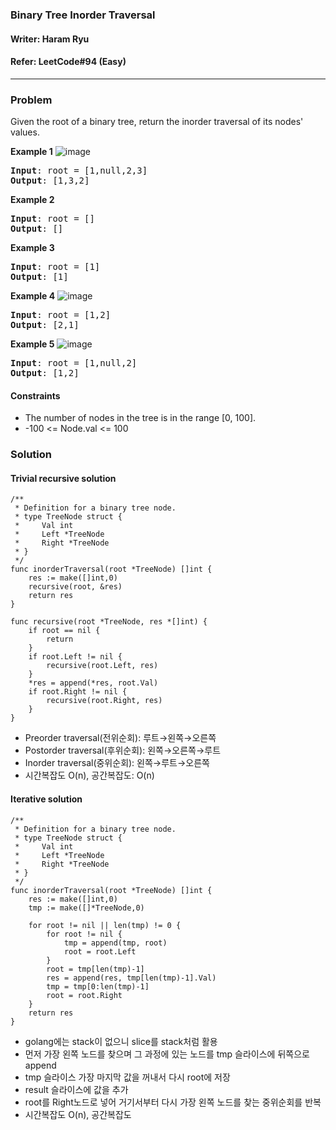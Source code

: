 ### Binary Tree Inorder Traversal
#### Writer: Haram Ryu
#### Refer: LeetCode#94 (Easy)
* * *
### Problem
Given the root of a binary tree, return the inorder traversal of its nodes' values.

<b>Example 1</b>
![image](https://user-images.githubusercontent.com/22101375/125283730-a7169d80-e353-11eb-8a0b-e87b36ab4fdb.png)
<pre>
<b>Input</b>: root = [1,null,2,3]
<b>Output</b>: [1,3,2]
</pre>

<b>Example 2</b>
<pre>
<b>Input</b>: root = []
<b>Output</b>: []
</pre>

<b>Example 3</b>
<pre>
<b>Input</b>: root = [1]
<b>Output</b>: [1]
</pre>

<b>Example 4</b>
![image](https://user-images.githubusercontent.com/22101375/125283936-d9c09600-e353-11eb-811d-a15ed32d12a9.png)
<pre>
<b>Input</b>: root = [1,2]
<b>Output</b>: [2,1]
</pre>

<b>Example 5</b>
![image](https://user-images.githubusercontent.com/22101375/125284038-f066ed00-e353-11eb-8816-eb00342768ca.png)
<pre>
<b>Input</b>: root = [1,null,2]
<b>Output</b>: [1,2]
</pre>

#### Constraints
- The number of nodes in the tree is in the range [0, 100].
- -100 <= Node.val <= 100

### Solution
#### Trivial recursive solution
```golang
/**
 * Definition for a binary tree node.
 * type TreeNode struct {
 *     Val int
 *     Left *TreeNode
 *     Right *TreeNode
 * }
 */
func inorderTraversal(root *TreeNode) []int {
    res := make([]int,0)
    recursive(root, &res)
    return res
}

func recursive(root *TreeNode, res *[]int) {
    if root == nil {
        return
    }    
    if root.Left != nil {
        recursive(root.Left, res)
    }
    *res = append(*res, root.Val)
    if root.Right != nil {
        recursive(root.Right, res)
    }
}
```
- Preorder traversal(전위순회): 루트→왼쪽→오른쪽
- Postorder traversal(후위순회): 왼쪽→오른쪽→루트
- Inorder traversal(중위순회): 왼쪽→루트→오른쪽
- 시간복잡도 O(n), 공간복잡도: O(n)
#### Iterative solution
```golang
/**
 * Definition for a binary tree node.
 * type TreeNode struct {
 *     Val int
 *     Left *TreeNode
 *     Right *TreeNode
 * }
 */
func inorderTraversal(root *TreeNode) []int {
    res := make([]int,0)
    tmp := make([]*TreeNode,0)
    
    for root != nil || len(tmp) != 0 {
        for root != nil {
            tmp = append(tmp, root)
            root = root.Left
        }
        root = tmp[len(tmp)-1]
        res = append(res, tmp[len(tmp)-1].Val)
        tmp = tmp[0:len(tmp)-1]
        root = root.Right
    }
    return res
}
```
- golang에는 stack이 없으니 slice를 stack처럼 활용
- 먼저 가장 왼쪽 노드를 찾으며 그 과정에 있는 노드를 tmp 슬라이스에 뒤쪽으로 append
- tmp 슬라이스 가장 마지막 값을 꺼내서 다시 root에 저장
- result 슬라이스에 값을 추가
- root를 Right노드로 넣어 거기서부터 다시 가장 왼쪽 노드를 찾는 중위순회를 반복
- 시간복잡도 O(n), 공간복잡도 
